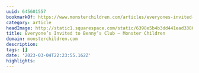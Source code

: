 ```yaml
---
uuid: 645601557
bookmarkOf: https://www.monsterchildren.com/articles/everyones-invited-to-bennys-club
category: article
headImage: http://static1.squarespace.com/static/6398e5b4b3dd441ead33860a/t/63f59ef56393d20b1f49a0a1/1677041415175/Screen+Shot+2023-02-22+at+3.49.43+pm.png?format=1500w
title: Everyone’s Invited to Benny’s Club — Monster Children
domain: monsterchildren.com
description:
tags: []
date: '2023-03-04T22:23:55.162Z'
highlights:
---
```





